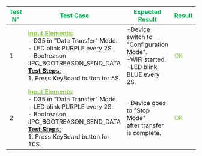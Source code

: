 
| <span style="color:rgb(0, 176, 80)">Test N°</span> | <span style="color:rgb(0, 176, 80)">Test Case</span>                                                                                                                                                                                               | <span style="color:rgb(0, 176, 80)">Expected Result</span>                                 | <span style="color:rgb(0, 176, 80)">Result</span> | <span style="color:rgb(0, 176, 80)">Comments</span> |
| -------------------------------------------------- | -------------------------------------------------------------------------------------------------------------------------------------------------------------------------------------------------------------------------------------------------- | ------------------------------------------------------------------------------------------ | ------------------------------------------------- | --------------------------------------------------- |
| 1                                                  | <span style="color:rgb(146, 208, 80)"><u>**Input Elements:**</u></span><br>- D35 in "Data Transfer" Mode.<br>- LED blink PURPLE every 2S.<br>- Bootreason :IPC_BOOTREASON_SEND_DATA<br><u>**Test Steps:**</u><br>1. Press KeyBoard button for 5S.  | -Device switch to <br>"Configuration Mode".<br>-WiFi started.<br>-LED blink BLUE every 2S. | <span style="color:rgb(146, 208, 80)">OK</span>   |                                                     |
| 2                                                  | <span style="color:rgb(146, 208, 80)"><u>**Input Elements:**</u></span><br>- D35 in "Data Transfer" Mode.<br>- LED blink PURPLE every 2S.<br>- Bootreason :IPC_BOOTREASON_SEND_DATA<br><u>**Test Steps:**</u><br>1. Press KeyBoard button for 10S. | -Device goes to "Stop Mode"<br>after transfer is complete.                                 | <span style="color:rgb(146, 208, 80)">OK</span>   |                                                     |



